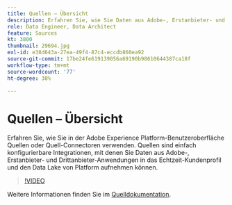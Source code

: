 ```yaml
---
title: Quellen – Übersicht
description: Erfahren Sie, wie Sie Daten aus Adobe-, Erstanbieter- und Drittanbieter-Anwendungen einfach in das Echtzeit-Kundenprofil und den Daten-Pool von Platform aufnehmen können.
role: Data Engineer, Data Architect
feature: Sources
kt: 3800
thumbnail: 29694.jpg
exl-id: e38d643a-27ea-49f4-87c4-eccdb860ea92
source-git-commit: 17be24fe619139056a69190b98610644387ca18f
workflow-type: tm+mt
source-wordcount: '77'
ht-degree: 38%

---
```


# Quellen – Übersicht

Erfahren Sie, wie Sie in der Adobe Experience Platform-Benutzeroberfläche Quellen oder Quell-Connectoren verwenden. Quellen sind einfach konfigurierbare Integrationen, mit denen Sie Daten aus Adobe-, Erstanbieter- und Drittanbieter-Anwendungen in das Echtzeit-Kundenprofil und den Data Lake von Platform aufnehmen können.

>[!VIDEO](https://video.tv.adobe.com/v/29694?quality=12&learn=on)

Weitere Informationen finden Sie im [Quelldokumentation](https://experienceleague.adobe.com/docs/experience-platform/sources/home.html?lang=de).
